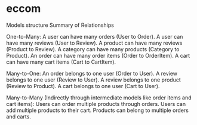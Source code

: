 # eccom

Models structure
Summary of Relationships

One-to-Many:
A user can have many orders (User to Order).
A user can have many reviews (User to Review).
A product can have many reviews (Product to Review).
A category can have many products (Category to Product).
An order can have many order items (Order to OrderItem).
A cart can have many cart items (Cart to CartItem).

Many-to-One:
An order belongs to one user (Order to User).
A review belongs to one user (Review to User).
A review belongs to one product (Review to Product).
A cart belongs to one user (Cart to User).

Many-to-Many (Indirectly through intermediate models like order items and cart items):
Users can order multiple products through orders.
Users can add multiple products to their cart.
Products can belong to multiple orders and carts.
